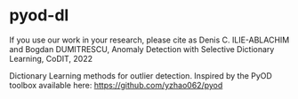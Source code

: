 # pyod-dl

If you use our work in your research, please cite as
Denis C. ILIE-ABLACHIM and Bogdan DUMITRESCU, Anomaly Detection with Selective Dictionary Learning, CoDIT, 2022

Dictionary Learning methods for outlier detection.
Inspired by the PyOD toolbox available here:
https://github.com/yzhao062/pyod
